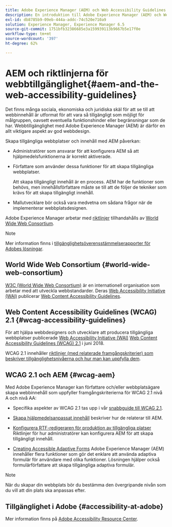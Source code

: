 ```yaml
---
title: Adobe Experience Manager (AEM) och Web Accessibility Guidelines
description: En introduktion till Adobe Experience Manager (AEM) och Web Accessibility Guidelines
exl-id: db8785b9-09eb-444a-addc-74c520e710a9
solution: Experience Manager, Experience Manager 6.5
source-git-commit: 1751bfb32386685e3a159939113b9667b5e17f0e
workflow-type: tm+mt
source-wordcount: '397'
ht-degree: 62%

---
```


# AEM och riktlinjerna för webbtillgänglighet{#aem-and-the-web-accessibility-guidelines}

Det finns många sociala, ekonomiska och juridiska skäl för att se till att webbinnehåll är utformat för att vara så tillgängligt som möjligt för målgruppen, oavsett eventuella funktionshinder eller begränsningar som de har. Webbtillgänglighet med Adobe Experience Manager (AEM) är därför en allt viktigare aspekt av god webbdesign.

Skapa tillgängliga webbplatser och innehåll med AEM påverkan:

* Administratörer som ansvarar för att konfigurera AEM så att hjälpmedelsfunktionerna är korrekt aktiverade.

* Författare som använder dessa funktioner för att skapa tillgängliga webbplatser.

  Att skapa tillgängligt innehåll är en process. AEM har de funktioner som behövs, men innehållsförfattare måste se till att de följer de tekniker som krävs för att skapa tillgängligt innehåll.

* Mallutvecklare bör också vara medvetna om sådana frågor när de implementerar webbplatsdesignen.

Adobe Experience Manager arbetar med [riktlinjer](#wcag-accessibility-guidelines) tillhandahålls av [World Wide Web Consortium](#world-wide-web-consortium).

>[!NOTE]
>
>Mer information finns i [tillgänglighetsöverensstämmelserapporter för Adobes lösningar](https://www.adobe.com/accessibility/compliance.html).

## World Wide Web Consortium {#world-wide-web-consortium}

[W3C (World Wide Web Consortium)](https://www.w3.org/) är en internationell organisation som arbetar med att utveckla webbstandarder. Deras [Web Accessibility Initiative (WAI)](https://www.w3.org/WAI/) publicerar [Web Content Accessibility Guidelines](#wcag-accessibility-guidelines).

## Web Content Accessibility Guidelines (WCAG) 2.1 {#wcag-accessibility-guidelines}

För att hjälpa webbdesigners och utvecklare att producera tillgängliga webbplatser publicerade [Web Accessibility Initiative (WAI)](https://www.w3.org/WAI/) [Web Content Accessibility Guidelines (WCAG) 2.1](https://www.w3.org/TR/WCAG/) i juni 2018.

WCAG 2.1 innehåller [riktlinjer (med relaterade framgångskriterier) som beskriver tillgänglighetsnivåerna och hur man kan uppfylla dem](https://www.w3.org/TR/WCAG/#conformance).

## WCAG 2.1 och AEM {#wcag-aem}

Med Adobe Experience Manager kan författare och/eller webbplatsägare skapa webbinnehåll som uppfyller framgångskriterierna för WCAG 2.1 nivå A och nivå AA:

* Specifika aspekter av WCAG 2.1 tas upp i vår [snabbguide till WCAG 2.1](/help/managing/qg-wcag.md).

* [Skapa hjälpmedelsanpassat innehåll](/help/sites-authoring/creating-accessible-content.md) beskriver hur de relaterar till AEM.

* [Konfigurera RTF-redigeraren för produktion av tillgängliga platser](/help/sites-administering/rte-accessible-content.md)
Riktlinjer för hur administratörer kan konfigurera AEM för att skapa tillgängligt innehåll.

* [Creating Accessible Adaptive Forms](/help/forms/using/creating-accessible-adaptive-forms.md)
Adobe Experience Manager (AEM) innehåller flera funktioner som gör det enklare att använda adaptiva formulär för användare med olika funktioner. Lösningen hjälper också formulärförfattare att skapa tillgängliga adaptiva formulär.

>[!NOTE]
>
>När du skapar din webbplats bör du bestämma den övergripande nivån som du vill att din plats ska anpassas efter.

## Tillgänglighet i Adobe {#accessibility-at-adobe}

Mer information finns på [Adobe Accessibility Resource Center](https://www.adobe.com/accessibility/).
